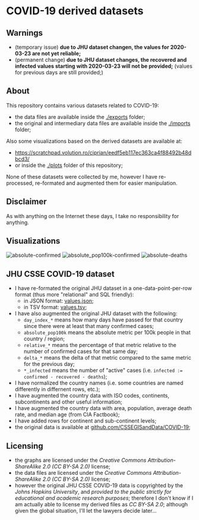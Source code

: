 

# COVID-19 derived datasets




## Warnings

* (temporary issue) **due to JHU dataset changen, the values for 2020-03-23 are not yet reliable;**
* (permanent change) **due to JHU dataset changes, the recovered and infected values starting with 2020-03-23 will not be provided;**
  (values for previous days are still provided;)




## About

This repository contains various datasets related to COVID-19:
* the data files are available inside the [./exports](./exports) folder;
* the original and intermediary data files are available inside the [./imports](./imports) folder;

Also some visualizations based on the derived datasets are available at:
* https://scratchpad.volution.ro/ciprian/eedf5eb117ec363ca4f88492b48dbcd3/
* or inside the [./plots](./plots) folder of this repository;

None of these datasets were collected by me, however I have re-processed, re-formated and augmented them for easier manipulation.




## Disclaimer

As with anything on the Internet these days, I take no responsibility for anything.




## Visualizations

![absolute-confirmed](./plots/jhu/global/svg/absolute-confirmed.svg)
![absolute_pop100k-confirmed](./plots/jhu/global/svg/absolute_pop100k-confirmed.svg)
![absolute-deaths](./plots/jhu/global/svg/absolute-deaths.svg)




## JHU CSSE COVID-19 dataset

* I have re-formated the original JHU dataset in a one-data-point-per-row format (thus more "relational" and SQL friendly):
  * in JSON format: [values.json](./exports/jhu/v1/values.json);
  * in TSV format: [values.tsv](./exports/jhu/v1/values.tsv);
* I have also augmented the original JHU dataset with the following:
  * `day_index_*` means how many days have passed for that country since there were at least that many confirmed cases;
  * `absolute_pop100k` means the absolute metric per 100k people in that country / region;
  * `relative_*` means the percentage of that metric relative to the number of confirmed cases for that same day;
  * `delta_*` means the delta of that metric compared to the same metric for the previous day;
  * `*_infected` means the number of "active" cases (i.e. `infected := confirmed - recovered - deaths`);
* I have normalized the country names (i.e. some countries are named differently in differnent rows, etc.);
* I have augmented the country data with ISO codes, continents, subcontinents and other useful information;
* I have augmented the country data with area, population, average death rate, and median age (from CIA Factbook);
* I have added rows for continent and sub-continent levels;
* the original data is available at [github.com/CSSEGISandData/COVID-19](https://github.com/CSSEGISandData/COVID-19);




## Licensing

* the graphs are licensed under the *Creative Commons Attribution-ShareAlike 2.0 (CC BY-SA 2.0)* license;
* the data files are licensed under the *Creative Commons Attribution-ShareAlike 2.0 (CC BY-SA 2.0)* license;
* however the original JHU CSSE COVID-19 data is copyrighted by the *Johns Hopkins University*,
  and *provided to the public strictly for educational and academic research purposes*;
  therefore I don't know if I am actually able to license my derived files as *CC BY-SA 2.0*;
  although given the global situation, I'll let the lawyers decide later...

